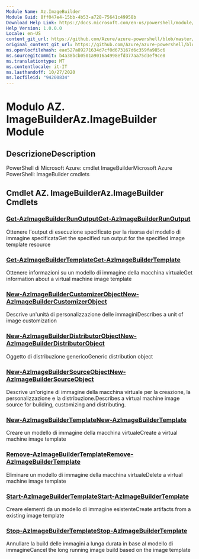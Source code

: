 ```yaml
---
Module Name: Az.ImageBuilder
Module Guid: 8ff047e4-15bb-4b53-a728-75641c49958b
Download Help Link: https://docs.microsoft.com/en-us/powershell/module/az.imagebuilder
Help Version: 1.0.0.0
Locale: en-US
content_git_url: https://github.com/Azure/azure-powershell/blob/master/src/ImageBuilder/help/Az.ImageBuilder.md
original_content_git_url: https://github.com/Azure/azure-powershell/blob/master/src/ImageBuilder/help/Az.ImageBuilder.md
ms.openlocfilehash: eae527a89271634d7cf0d673167d6c359fa985c6
ms.sourcegitcommit: b4a38bcb0501a9016a4998efd377aa75d3ef9ce8
ms.translationtype: MT
ms.contentlocale: it-IT
ms.lasthandoff: 10/27/2020
ms.locfileid: "94200834"
---
```

# <span data-ttu-id="e3de0-101">Modulo AZ. ImageBuilder</span><span class="sxs-lookup"><span data-stu-id="e3de0-101">Az.ImageBuilder Module</span></span>
## <span data-ttu-id="e3de0-102">Descrizione</span><span class="sxs-lookup"><span data-stu-id="e3de0-102">Description</span></span>
<span data-ttu-id="e3de0-103">PowerShell di Microsoft Azure: cmdlet ImageBuilder</span><span class="sxs-lookup"><span data-stu-id="e3de0-103">Microsoft Azure PowerShell: ImageBuilder cmdlets</span></span>

## <span data-ttu-id="e3de0-104">Cmdlet AZ. ImageBuilder</span><span class="sxs-lookup"><span data-stu-id="e3de0-104">Az.ImageBuilder Cmdlets</span></span>
### [<span data-ttu-id="e3de0-105">Get-AzImageBuilderRunOutput</span><span class="sxs-lookup"><span data-stu-id="e3de0-105">Get-AzImageBuilderRunOutput</span></span>](Get-AzImageBuilderRunOutput.md)
<span data-ttu-id="e3de0-106">Ottenere l'output di esecuzione specificato per la risorsa del modello di immagine specificata</span><span class="sxs-lookup"><span data-stu-id="e3de0-106">Get the specified run output for the specified image template resource</span></span>

### [<span data-ttu-id="e3de0-107">Get-AzImageBuilderTemplate</span><span class="sxs-lookup"><span data-stu-id="e3de0-107">Get-AzImageBuilderTemplate</span></span>](Get-AzImageBuilderTemplate.md)
<span data-ttu-id="e3de0-108">Ottenere informazioni su un modello di immagine della macchina virtuale</span><span class="sxs-lookup"><span data-stu-id="e3de0-108">Get information about a virtual machine image template</span></span>

### [<span data-ttu-id="e3de0-109">New-AzImageBuilderCustomizerObject</span><span class="sxs-lookup"><span data-stu-id="e3de0-109">New-AzImageBuilderCustomizerObject</span></span>](New-AzImageBuilderCustomizerObject.md)
<span data-ttu-id="e3de0-110">Descrive un'unità di personalizzazione delle immagini</span><span class="sxs-lookup"><span data-stu-id="e3de0-110">Describes a unit of image customization</span></span>

### [<span data-ttu-id="e3de0-111">New-AzImageBuilderDistributorObject</span><span class="sxs-lookup"><span data-stu-id="e3de0-111">New-AzImageBuilderDistributorObject</span></span>](New-AzImageBuilderDistributorObject.md)
<span data-ttu-id="e3de0-112">Oggetto di distribuzione generico</span><span class="sxs-lookup"><span data-stu-id="e3de0-112">Generic distribution object</span></span>

### [<span data-ttu-id="e3de0-113">New-AzImageBuilderSourceObject</span><span class="sxs-lookup"><span data-stu-id="e3de0-113">New-AzImageBuilderSourceObject</span></span>](New-AzImageBuilderSourceObject.md)
<span data-ttu-id="e3de0-114">Descrive un'origine di immagine della macchina virtuale per la creazione, la personalizzazione e la distribuzione.</span><span class="sxs-lookup"><span data-stu-id="e3de0-114">Describes a virtual machine image source for building, customizing and distributing.</span></span>

### [<span data-ttu-id="e3de0-115">New-AzImageBuilderTemplate</span><span class="sxs-lookup"><span data-stu-id="e3de0-115">New-AzImageBuilderTemplate</span></span>](New-AzImageBuilderTemplate.md)
<span data-ttu-id="e3de0-116">Creare un modello di immagine della macchina virtuale</span><span class="sxs-lookup"><span data-stu-id="e3de0-116">Create a virtual machine image template</span></span>

### [<span data-ttu-id="e3de0-117">Remove-AzImageBuilderTemplate</span><span class="sxs-lookup"><span data-stu-id="e3de0-117">Remove-AzImageBuilderTemplate</span></span>](Remove-AzImageBuilderTemplate.md)
<span data-ttu-id="e3de0-118">Eliminare un modello di immagine della macchina virtuale</span><span class="sxs-lookup"><span data-stu-id="e3de0-118">Delete a virtual machine image template</span></span>

### [<span data-ttu-id="e3de0-119">Start-AzImageBuilderTemplate</span><span class="sxs-lookup"><span data-stu-id="e3de0-119">Start-AzImageBuilderTemplate</span></span>](Start-AzImageBuilderTemplate.md)
<span data-ttu-id="e3de0-120">Creare elementi da un modello di immagine esistente</span><span class="sxs-lookup"><span data-stu-id="e3de0-120">Create artifacts from a existing image template</span></span>

### [<span data-ttu-id="e3de0-121">Stop-AzImageBuilderTemplate</span><span class="sxs-lookup"><span data-stu-id="e3de0-121">Stop-AzImageBuilderTemplate</span></span>](Stop-AzImageBuilderTemplate.md)
<span data-ttu-id="e3de0-122">Annullare la build delle immagini a lunga durata in base al modello di immagine</span><span class="sxs-lookup"><span data-stu-id="e3de0-122">Cancel the long running image build based on the image template</span></span>

